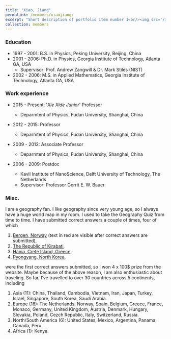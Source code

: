 ```yaml
---
title: "Xiao, Jiang"
permalink: /members/xiaojiang/
excerpt: "Short description of portfolio item number 1<br/><img src='/images/Xiao, Jiang.jpeg'>"
collection: members
---
```


<!-- This is an item in your portfolio. It can be have images or nice text. If you name the file .md, it will be parsed as markdown. If you name the file .html, it will be parsed as HTML.  -->

### Education
* 1997 - 2001: B.S. in Physics, Peking University, Beijing, China
* 2001 - 2006: Ph.D. in Physics, Georgia Institute of Technology, Atlanta GA, USA
  * Supervisor: Prof. Andrew Zangwill & Dr. Mark Stiles (NIST)
* 2002 - 2006: M.S. in Applied Mathematics, Georgia Institute of Technology, Atlanta GA, USA

### Work experience
* 2015 - Present: '_Xie Xide Junior_' Professor
  * Deparmtent of Physics, Fudan University, Shanghai, China

* 2012 - 2015: Professor
  * Deparmtent of Physics, Fudan University, Shanghai, China

* 2009 - 2012: Associate Professor
  * Deparmtent of Physics, Fudan University, Shanghai, China

* 2006 - 2009: Postdoc
  * Kavli Institute of NanoScience, Delft University of Technology, The Netherlands
  * Supervisor: Professor Gerrit E. W. Bauer

### Misc.

I am a geography fan. I like geography since very young age, so I always have a huge world map in my room. I used to take the Geography Quiz from time to time. I have submitted correct answers a couple of times, four of which
1. [Bergen, Norway](/files/images/geoquiz_bergen_med.jpeg)  (text in red are visible after correct answers are submitted),
2. [The Republic of Kirabati](/files/images/geoquiz_kirabati_med.png), 
3. [Hania, Crete Island, Greece](/files/images/geoquiz_hania_med.png),
4. [Pyongyang, North Korea](/files/images/geoquiz_pyongyang_med.png),

were the first correct answers submitted, so I won 4 x 100$ prize from the website. Maybe because of the above reason, I am also enthusiastic about traveling. So far, I’ve travelled to over 30 countries across 5 continents, including
1. Asia (11): China, Thailand, Cambodia, Vietnam, Iran, Japan, Turkey, Israel, Singapore, South Korea, Saudi Arabia. 
2. Europe (18): The Netherlands, Norway, Spain, Belgium, Greece, France, Monaco, Germany, United Kingdom, Austria, Denmark, Hungary, Slovakia, Poland, Cezch Republic, Italy, Switzerland, Russia.
3. North/South America (6): United States, Mexico, Argentina, Panama, Canada, Peru.
4. Africa (1): Kenya.